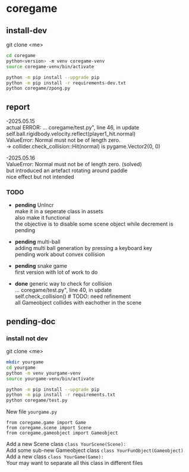 # coregame
## install-dev

git clone \<me\>

```bash
cd coregame
python<version> -m venv coregame-venv
source coregame-venv/bin/activate

python -m pip install --upgrade pip
python -m pip install -r requirements-dev.txt
python coregame/zpong.py
```
## report
-2025.05.15  
actual ERROR:
... coregame/test.py", line 46, in update  
self.ball.rigidbody.velocity.reflect(player1_hit.normal)  
ValueError: Normal must not be of length zero.  
-> collider.check_collision::Hit(normal) is pygame.Vector2(0, 0)  

-2025.05.16  
ValueError: Normal must not be of length zero. (solved)  
but introduced an artefact rotating around paddle  
nice effect but not intended  

### TODO
- **pending** UnIncr  
make it in a seperate class in assets  
also make it functional  
the objective is to disable some scene object while decrement is pending  

- **pending** multi-ball  
adding multi ball generation by pressing a keyboard key  
pending work about convex collision  

- **pending** snake game  
first version with lot of work to do  

- **done** generic way to check for collision  
... coregame/test.py", line 40, in update  
self.check_collision() # TODO: need refinement  
all Gameobject collides with eachother in the scene

## pending-doc
### install not dev

git clone \<me\>

```bash
mkdir yourgame
cd yourgame
python -m venv yourgame-venv
source yourgame-venv/bin/activate

python -m pip install --upgrade pip
python -m pip install -r requirements.txt
python coregame/test.py
```

New file `yourgame.py`  
```file
from coregame.game import Game
from coregame.scene import Scene
from coregame.gameobject import Gameobject
```
Add a new Scene class `class YourScene(Scene):`  
Add some sub-new Gameobject class `class YourFunObject(Gameobject)`  
Add a new class `class YourGame(Game):`  
Your may want to separate all this class in different files  
